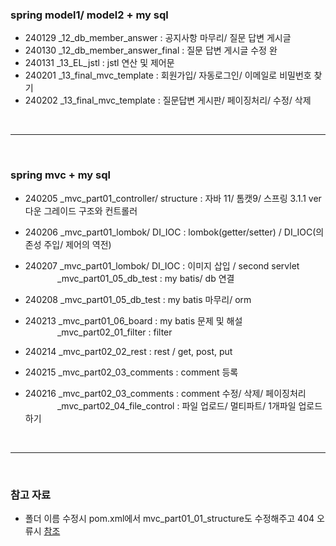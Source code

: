 ### spring model1/ model2 + my sql

- 240129
  _12_db_member_answer : 
  공지사항 마무리/
  질문 답변 게시글
- 240130
  _12_db_member_answer_final :
  질문 답변 게시글 수정 완
- 240131
  _13_EL_jstl :
  jstl 연산 및 제어문
- 240201
  _13_final_mvc_template : 
  회원가입/
  자동로그인/
  이메일로 비밀번호 찾기
- 240202
  _13_final_mvc_template : 
  질문답변 게시판/
  페이징처리/
  수정/ 삭제

<br/>
<hr/>
<br/>

### spring mvc + my sql


- 240205
  _mvc_part01_controller/ structure :
  자바 11/ 톰캣9/ 스프링 3.1.1 ver 다운 그레이드
  구조와 컨트롤러
- 240206
  _mvc_part01_lombok/ DI_IOC :
lombok(getter/setter)  / DI_IOC(의존성 주입/ 제어의 역전)
- 240207
  _mvc_part01_lombok/ DI_IOC :
이미지 삽입 / second servlet<br/>
 &nbsp;&nbsp;&nbsp;&nbsp;&nbsp;&nbsp;&nbsp;&nbsp;&nbsp;&nbsp;&nbsp;&nbsp; _mvc_part01_05_db_test : 
my batis/ db 연결

- 240208
_mvc_part01_05_db_test : 
my batis 마무리/ orm

- 240213
_mvc_part01_06_board : 
my batis 문제 및 해설<br/>
  &nbsp;&nbsp;&nbsp;&nbsp;&nbsp;&nbsp;&nbsp;&nbsp;&nbsp;&nbsp;&nbsp;&nbsp; _mvc_part02_01_filter : 
filter

- 240214
_mvc_part02_02_rest :
rest / get, post, put

- 240215
_mvc_part02_03_comments :
comment 등록

- 240216
_mvc_part02_03_comments :
comment 수정/ 삭제/ 페이징처리
 &nbsp;&nbsp;&nbsp;&nbsp;&nbsp;&nbsp;&nbsp;&nbsp;&nbsp;&nbsp;&nbsp;&nbsp; _mvc_part02_04_file_control :
파일 업로드/ 멀티파트/ 1개파일 업로드하기

<br/>
<hr/>
<br/>

### 참고 자료

- 폴더 이름 수정시 pom.xml에서 <name>mvc_part01_01_structure</name>도 수정해주고 404 오류시 [참조](https://study-ce.tistory.com/60)
